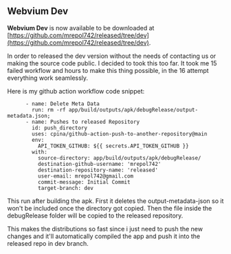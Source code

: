 ## Webvium Dev

**Webvium Dev** is now available to be downloaded at [https://github.com/mrepol742/released/tree/dev](https://github.com/mrepol742/released/tree/dev).

In order to released the dev version without the needs of contacting us or making the source code public. I decided to took this too far. It took me 15 failed workflow and hours to make this thing possible, in the 16 attempt everything work seamlessly.

Here is my github action workflow code snippet:

~~~
      - name: Delete Meta Data
        run: rm -rf app/build/outputs/apk/debugRelease/output-metadata.json;
      - name: Pushes to released Repository
        id: push_directory
        uses: cpina/github-action-push-to-another-repository@main
        env:
          API_TOKEN_GITHUB: ${{ secrets.API_TOKEN_GITHUB }}
        with:
          source-directory: app/build/outputs/apk/debugRelease/
          destination-github-username: 'mrepol742'
          destination-repository-name: 'released'
          user-email: mrepol742@gmail.com
          commit-message: Initial Commit
          target-branch: dev
~~~

This run after building the apk. First it deletes the output-metadata-json so it won't be included once the directory got copied. Then the file inside the debugRelease folder will be copied to the released repository.

This makes the distributions so fast since i just need to push the new changes and it'll automatically compiled the app and push it into the released repo in dev branch.

